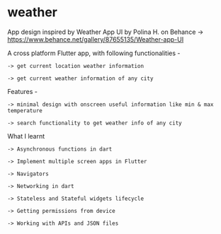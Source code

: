 # weather

App design inspired by Weather App UI by Polina H. on Behance -> https://www.behance.net/gallery/87655135/Weather-app-UI

A cross platform Flutter app, with following functionalities -
    
    -> get current location weather information
    
    -> get current weather information of any city

Features -
    
    -> minimal design with onscreen useful information like min & max temperature
    
    -> search functionality to get weather info of any city

What I learnt
    
    -> Asynchronous functions in dart
    
    -> Implement multiple screen apps in Flutter
    
    -> Navigators 
    
    -> Networking in dart
    
    -> Stateless and Stateful widgets lifecycle
    
    -> Getting permissions from device
    
    -> Working with APIs and JSON files
